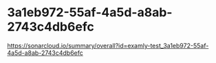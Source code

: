 # 3a1eb972-55af-4a5d-a8ab-2743c4db6efc
https://sonarcloud.io/summary/overall?id=examly-test_3a1eb972-55af-4a5d-a8ab-2743c4db6efc
